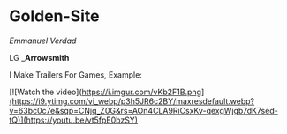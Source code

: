 # Golden-Site
*Emmanuel Verdad*

LG _**Arrowsmith**

I Make Trailers For Games, Example:

[![Watch the video](https://i.imgur.com/vKb2F1B.png](https://i9.ytimg.com/vi_webp/p3h5JR6c2BY/maxresdefault.webp?v=63bc0c7e&sqp=CNjq_Z0G&rs=AOn4CLA9RiCsxKv-qexgWjgb7dK7sed-tQ)](https://youtu.be/vt5fpE0bzSY)

